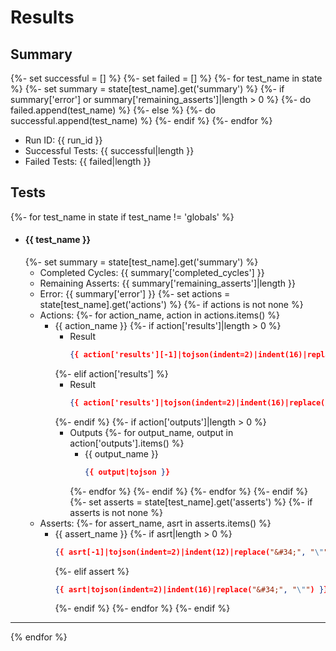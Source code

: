 # Results

## Summary
{%- set successful = [] %}
{%- set failed = [] %}
{%- for test_name in state %}
    {%- set summary = state[test_name].get('summary') %}
    {%- if summary['error'] or summary['remaining_asserts']|length > 0 %}
        {%- do failed.append(test_name) %}
    {%- else %}
        {%- do successful.append(test_name) %}
    {%- endif %}
{%- endfor %}

* Run ID: {{ run_id }}
* Successful Tests: {{ successful|length }}
* Failed Tests: {{ failed|length }}

## Tests

{%- for test_name in state if test_name != 'globals' %}
* #### {{ test_name }}
    {%- set summary = state[test_name].get('summary') %}
    - Completed Cycles: {{ summary['completed_cycles'] }}
    - Remaining Asserts: {{ summary['remaining_asserts']|length }}
    - Error: {{ summary['error'] }}
    {%- set actions = state[test_name].get('actions') %}
    {%- if actions is not none %}
    - Actions:
        {%- for action_name, action in actions.items() %}
        * {{ action_name }}
            {%- if action['results']|length > 0 %}
            - Result
                ```json
                {{ action['results'][-1]|tojson(indent=2)|indent(16)|replace("&#34;", "\"") }}
                ```
            {%- elif action['results'] %}
            - Result
                ```json
                {{ action['results']|tojson(indent=2)|indent(16)|replace("&#34;", "\"") }}
                ```
            {%- endif %}
            {%- if action['outputs']|length > 0 %}
            - Outputs
                {%- for output_name, output in action['outputs'].items() %}
                * {{ output_name }}
                    ```json
                    {{ output|tojson }}
                    ```
                {%- endfor %}
            {%- endif %}
        {%- endfor %}
    {%- endif %}
    {%- set asserts = state[test_name].get('asserts') %}
    {%- if asserts is not none %}
    - Asserts:
        {%- for assert_name, asrt in asserts.items() %}
        * {{ assert_name }}
            {%- if asrt|length > 0 %}
            ```json
            {{ asrt[-1]|tojson(indent=2)|indent(12)|replace("&#34;", "\"") }}
            ```
            {%- elif assert %}
            ```json
            {{ asrt|tojson(indent=2)|indent(16)|replace("&#34;", "\"") }}
            ```
            {%- endif %}
        {%- endfor %}
    {%- endif %}
---
{% endfor %}

